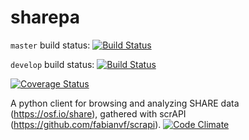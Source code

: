 # sharepa

```master``` build status: [![Build Status](https://travis-ci.org/fabianvf/sharepa.svg?branch=master)](https://travis-ci.org/fabianvf/sharepa)


```develop``` build status: [![Build Status](https://travis-ci.org/fabianvf/sharepa.svg?branch=develop)](https://travis-ci.org/fabianvf/sharepa)


[![Coverage Status](https://coveralls.io/repos/fabianvf/sharepa/badge.svg?branch=develop)](https://coveralls.io/r/fabianvf/sharepa?branch=develop)

A python client for browsing and analyzing SHARE data (https://osf.io/share), gathered with scrAPI (https://github.com/fabianvf/scrapi).
[![Code Climate](https://codeclimate.com/github/fabianvf/sharepa/badges/gpa.svg)](https://codeclimate.com/github/sharepa/scrapi)
